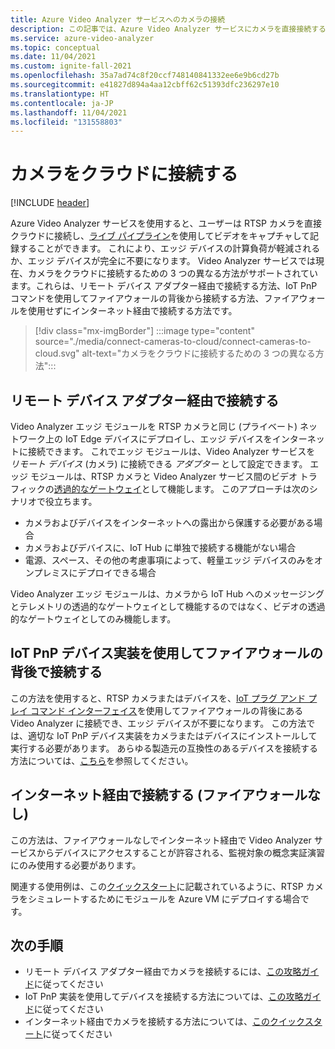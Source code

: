 ```yaml
---
title: Azure Video Analyzer サービスへのカメラの接続
description: この記事では、Azure Video Analyzer サービスにカメラを直接接続する方法について説明します。
ms.service: azure-video-analyzer
ms.topic: conceptual
ms.date: 11/04/2021
ms.custom: ignite-fall-2021
ms.openlocfilehash: 35a7ad74c8f20ccf748140841332ee6e9b6cd27b
ms.sourcegitcommit: e41827d894a4aa12cbff62c51393dfc236297e10
ms.translationtype: HT
ms.contentlocale: ja-JP
ms.lasthandoff: 11/04/2021
ms.locfileid: "131558803"
---
```

# <a name="connect-cameras-to-the-cloud"></a>カメラをクラウドに接続する

[!INCLUDE [header](includes/cloud-env.md)]

Azure Video Analyzer サービスを使用すると、ユーザーは RTSP カメラを直接クラウドに接続し、[ライブ パイプライン](../pipeline.md)を使用してビデオをキャプチャして記録することができます。 これにより、エッジ デバイスの計算負荷が軽減されるか、エッジ デバイスが完全に不要になります。 Video Analyzer サービスでは現在、カメラをクラウドに接続するための 3 つの異なる方法がサポートされています。これらは、リモート デバイス アダプター経由で接続する方法、IoT PnP コマンドを使用してファイアウォールの背後から接続する方法、ファイアウォールを使用せずにインターネット経由で接続する方法です。

> [!div class="mx-imgBorder"]
> :::image type="content" source="./media/connect-cameras-to-cloud/connect-cameras-to-cloud.svg" alt-text="カメラをクラウドに接続するための 3 つの異なる方法":::

## <a name="connect-via-a-remote-device-adapter"></a>リモート デバイス アダプター経由で接続する

Video Analyzer エッジ モジュールを RTSP カメラと同じ (プライベート) ネットワーク上の IoT Edge デバイスにデプロイし、エッジ デバイスをインターネットに接続できます。 これでエッジ モジュールは、Video Analyzer サービスを *リモート デバイス* (カメラ) に接続できる *アダプター* として設定できます。 エッジ モジュールは、RTSP カメラと Video Analyzer サービス間のビデオ トラフィックの[透過的なゲートウェイ](../../../iot-edge/iot-edge-as-gateway.md)として機能します。 このアプローチは次のシナリオで役立ちます。

* カメラおよびデバイスをインターネットへの露出から保護する必要がある場合
* カメラおよびデバイスに、IoT Hub に単独で接続する機能がない場合
* 電源、スペース、その他の考慮事項によって、軽量エッジ デバイスのみをオンプレミスにデプロイできる場合

Video Analyzer エッジ モジュールは、カメラから IoT Hub へのメッセージングとテレメトリの透過的なゲートウェイとして機能するのではなく、ビデオの透過的なゲートウェイとしてのみ機能します。

## <a name="connect-behind-a-firewall-using-an-iot-pnp-device-implementation"></a>IoT PnP デバイス実装を使用してファイアウォールの背後で接続する

この方法を使用すると、RTSP カメラまたはデバイスを、[IoT プラグ アンド プレイ コマンド インターフェイス](../../../iot-develop/overview-iot-plug-and-play.md)を使用してファイアウォールの背後にある Video Analyzer に接続でき、エッジ デバイスが不要になります。 この方法では、適切な IoT PnP デバイス実装をカメラまたはデバイスにインストールして実行する必要があります。 あらゆる製造元の互換性のあるデバイスを接続する方法については、[こちら](connect-devices.md)を参照してください。

## <a name="connect-over-the-internet-no-firewall"></a>インターネット経由で接続する (ファイアウォールなし)

この方法は、ファイアウォールなしでインターネット経由で Video Analyzer サービスからデバイスにアクセスすることが許容される、監視対象の概念実証演習にのみ使用する必要があります。 

関連する使用例は、この[クイックスタート](get-started-livepipelines-portal.md)に記載されているように、RTSP カメラをシミュレートするためにモジュールを Azure VM にデプロイする場合です。


## <a name="next-steps"></a>次の手順

- リモート デバイス アダプター経由でカメラを接続するには、[この攻略ガイド](use-remote-device-adapter.md)に従ってください
- IoT PnP 実装を使用してデバイスを接続する方法については、[この攻略ガイド](connect-devices.md)に従ってください
- インターネット経由でカメラを接続する方法については、[このクイックスタート](get-started-livepipelines-portal.md)に従ってください
